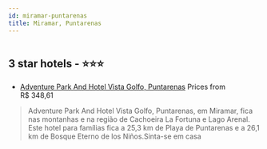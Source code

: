 ```yaml
---
id: miramar-puntarenas
title: Miramar, Puntarenas
---
```


<center><img src="https://i.travelapi.com/hotels/1000000/910000/900100/900030/df643a05_z.jpg" alt="" /></center>


##  3 star hotels - ⭐️⭐️⭐️

-    [Adventure Park And Hotel Vista Golfo, Puntarenas](https://us.hurb.com/hotels/miramar/adventure-park-and-hotel-vista-golfo-puntarenas-HT-CXZ0?cmp=18055) Prices from R$ 348,61
   > Adventure Park And Hotel Vista Golfo, Puntarenas, em Miramar, fica nas montanhas e na região de Cachoeira La Fortuna e Lago Arenal.  Este hotel para famílias fica a 25,3 km de Playa de Puntarenas e a 26,1 km de Bosque Eterno de los Niños.Sinta-se em casa 
